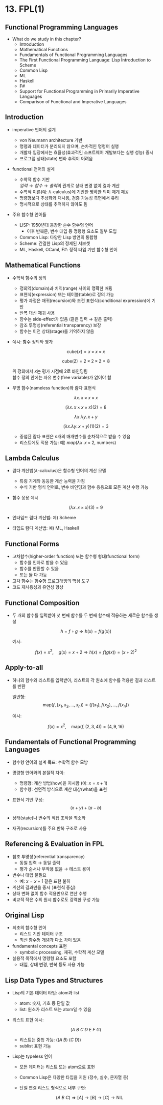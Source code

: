 # 13. FPL(1)

## Functional Programming Languages

- What do we study in this chapter?
  - Introduction
  - Mathematical Functions
  - Fundamentals of Functional Programming Languages
  - The First Functional Programming Language: Lisp Introduction to Scheme
  - Common Lisp
  - ML
  - Haskell
  - F#
  - Support for Functional Programming in Primarily Imperative Languages
  - Comparison of Functional and Imperative Languages

## Introduction

- imperative 언어의 설계
  - von Neumann architecture 기반
  - 명령과 데이터가 분리되지 않으며, 순차적인 명령어 실행
  - 개발자 입장에서는 효율성(효과적인 소프트웨어 개발보다는 실행 성능) 중시
  - 프로그램 상태(state) 변화 추적이 어려움

- functional 언어의 설계
  - 수학적 함수 기반  
    $입력 \rightarrow 함수 \rightarrow 출력$의 관계로 상태 변경 없이 결과 계산
  - 수학적 이론(예: $\lambda$-calculus)에 기반한 명확한 의미 체계 제공
  - 명령형보다 추상화와 재사용, 검증 가능성 측면에서 유리
  - 명시적으로 상태를 추적하지 않아도 됨

- 주요 함수형 언어들
  - LISP: 1950년대 등장한 순수 함수형 언어
    - 이후 반복문, 변수 대입 등 명령형 요소도 일부 도입
  - Common Lisp: 다양한 Lisp 방언의 통합형
  - Scheme: 간결한 Lisp의 정제된 서브셋
  - ML, Haskell, OCaml, F#: 정적 타입 기반 함수형 언어

## Mathematical Functions

- 수학적 함수의 정의
  - 정의역(domain)과 치역(range) 사이의 명확한 매핑
  - 표현식(expression) 또는 테이블(table)로 정의 가능
  - 평가 과정은 재귀(recursion)와 조건 표현식(conditional expression)에 기반
  - 반복 대신 재귀 사용
  - 함수는 side-effect가 없음 (같은 입력 → 같은 출력)
  - 참조 투명성(referential transparency) 보장
  - 함수는 이전 상태(stage)를 기억하지 않음

- 예시: 함수 정의와 평가

  $$
  \text{cube}(x) = x \times x \times x
  $$

  $$
  \text{cube}(2) = 2 \times 2 \times 2 = 8
  $$

  위 정의에서 $x$는 평가 시점에 $2$로 바인딩됨  
  함수 정의 안에는 자유 변수(free variable)가 없어야 함

- 무명 함수(nameless function)와 람다 표현식

  $$
  \lambda x.\, x \times x \times x
  $$

  $$
  (\lambda x.\, x \times x \times x)(2) = 8
  $$

  $$
  \lambda x.\lambda y.\, x + y
  $$

  $$
  (\lambda x.\lambda y.\, x + y)(1)(2) = 3
  $$

  - 중첩된 람다 표현은 $n$개의 매개변수를 순차적으로 받을 수 있음
  - 리스트에도 적용 가능: 예) $map(\lambda x.\, x \times 2,\ \text{numbers})$

## Lambda Calculus

- 람다 계산법($\lambda$-calculus)은 함수형 언어의 계산 모델
  - 튜링 기계와 동등한 계산 능력을 가짐
  - 수식 기반 형식 언어로, 변수 바인딩과 함수 응용으로 모든 계산 수행 가능

- 함수 응용 예시

  $$
  (\lambda x.\, x \times x)(3) = 9
  $$

- 언타입드 람다 계산법: 예) Scheme
- 타입드 람다 계산법: 예) ML, Haskell

## Functional Forms

- 고차함수(higher-order function) 또는 함수형 형태(functional form)
  - 함수를 인자로 받을 수 있음
  - 함수를 반환할 수 있음
  - 또는 둘 다 가능
- 고차 함수는 함수형 프로그래밍의 핵심 도구
- 코드 재사용성과 유연성 향상

## Functional Composition

- 두 개의 함수를 입력받아 첫 번째 함수를 두 번째 함수에 적용하는 새로운 함수를 생성

  $$
  h = f \circ g \Rightarrow h(x) = f(g(x))
  $$

  예시:

  $$
  f(x) = x^2,\quad g(x) = x + 2 \Rightarrow h(x) = f(g(x)) = (x+2)^2
  $$

## Apply-to-all

- 하나의 함수와 리스트를 입력받아, 리스트의 각 원소에 함수를 적용한 결과 리스트를 반환

  일반형:  
  $$
  \text{map}(f, (x_1, x_2, ..., x_n)) = (f(x_1), f(x_2), ..., f(x_n))
  $$

  예시:

  $$
  f(x) = x^2,\quad \text{map}(f, (2, 3, 4)) = (4, 9, 16)
  $$

## Fundamentals of Functional Programming Languages

- 함수형 언어의 설계 목표: 수학적 함수 모방
- 명령형 언어와의 본질적 차이:
  - 명령형: 계산 방법(how)을 지시함 (예: $x = x + 1$)
  - 함수형: 선언적 방식으로 계산 대상(what)을 표현

- 표현식 기반 구성:
  $$
  (x+y)+(a-b)
  $$

- 상태(state)나 변수의 직접 조작을 최소화
- 재귀(recursion)를 주요 반복 구조로 사용

## Referencing & Evaluation in FPL

- 참조 투명성(referential transparency)
  - 동일 입력 → 동일 출력
  - 평가 순서나 부작용 없음 → 테스트 용이
- 변수나 대입 불필요
  - 예: $x = x + 1$ 같은 표현 불허
- 계산의 결과만을 중시 (표현식 중심)
- 상태 변화 없이 함수 적용만으로 연산 수행
- 비교적 작은 수의 원시 함수로도 강력한 구성 가능

## Original Lisp

- 최초의 함수형 언어
  - 리스트 기반 데이터 구조
  - 최신 함수형 개념과 다소 차이 있음
- fundamental concepts 표현
  - symbolic processing, 재귀, 수학적 계산 모델
- 실용적 목적에서 명령형 요소도 포함
  - 대입, 상태 변경, 반복 등도 사용 가능

## Lisp Data Types and Structures

- Lisp의 기본 데이터 타입: atom과 list
  - atom: 숫자, 기호 등 단일 값
  - list: 원소가 리스트 또는 atom일 수 있음

- 리스트 표현 예시:

  $$
  (A\ B\ C\ D\ E\ F\ G)
  $$

  - 리스트는 중첩 가능: $((A\ B)\ (C\ D))$
  - sublist 표현 가능

- Lisp는 typeless 언어
  - 모든 데이터는 리스트 또는 atom으로 표현
  - Common Lisp은 다양한 타입을 지원 (정수, 실수, 문자열 등)
  - 단일 연결 리스트 형식으로 내부 구현:

    $$
    (A\ B\ C) \Rightarrow [A] \rightarrow [B] \rightarrow [C] \rightarrow \text{NIL}
    $$

